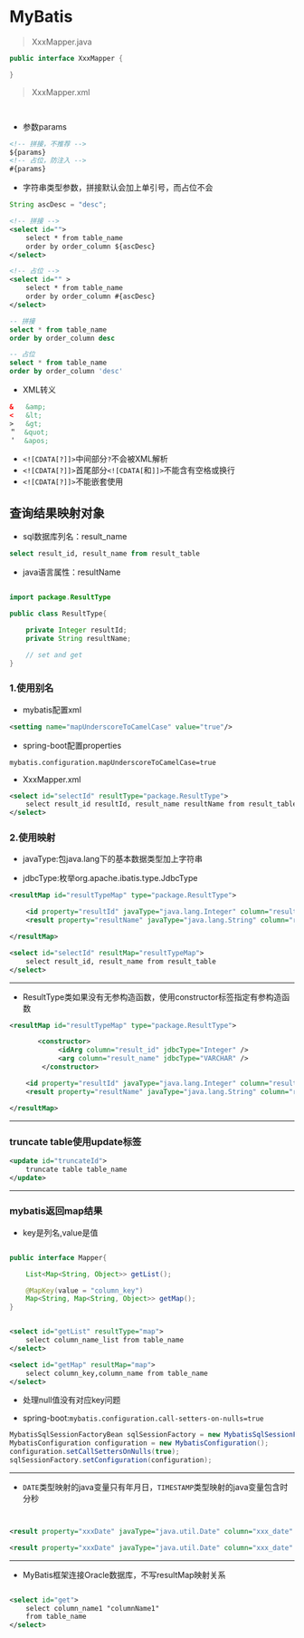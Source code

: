 # MyBatis


> XxxMapper.java

```java
public interface XxxMapper {

}


```
> XxxMapper.xml

```xml



```

- 参数params
```xml
<!-- 拼接，不推荐 -->
${params}
<!-- 占位，防注入 -->
#{params}
```
- 字符串类型参数，拼接默认会加上单引号，而占位不会
```java
String ascDesc = "desc";

```

```xml
<!-- 拼接 -->
<select id="">
    select * from table_name
    order by order_column ${ascDesc}
</select>

<!-- 占位 -->
<select id="" >
    select * from table_name
    order by order_column #{ascDesc}
</select>

```

```sql
-- 拼接
select * from table_name
order by order_column desc

-- 占位
select * from table_name
order by order_column 'desc'

```


- XML转义
```xml
&   &amp;
<   &lt;
>   &gt;
＂  &quot;
＇  &apos;
```

- `<![CDATA[?]]>`中间部分`?`不会被XML解析
- `<![CDATA[?]]>`首尾部分`<![CDATA[`和`]]>`不能含有空格或换行
- `<![CDATA[?]]>`不能嵌套使用






## 查询结果映射对象
- sql数据库列名：result_name
```sql
select result_id, result_name from result_table
```

- java语言属性：resultName
```java

import package.ResultType

public class ResultType{

    private Integer resultId;
    private String resultName;

    // set and get
}

```

### 1.使用别名
- mybatis配置xml
```xml
<setting name="mapUnderscoreToCamelCase" value="true"/>
```
- spring-boot配置properties
```properties
mybatis.configuration.mapUnderscoreToCamelCase=true
```

- XxxMapper.xml

```xml
<select id="selectId" resultType="package.ResultType">
    select result_id resultId, result_name resultName from result_table
</select>


```


### 2.使用映射

- javaType:包java.lang下的基本数据类型加上字符串

- jdbcType:枚举org.apache.ibatis.type.JdbcType

```xml
<resultMap id="resultTypeMap" type="package.ResultType">

    <id property="resultId" javaType="java.lang.Integer" column="result_id"  jdbcType="Integer" />
    <result property="resultName" javaType="java.lang.String" column="result_name" jdbcType="VARCHAR" />

</resultMap>

<select id="selectId" resultMap="resultTypeMap">
    select result_id, result_name from result_table
</select>

```

---
- ResultType类如果没有无参构造函数，使用constructor标签指定有参构造函数
```xml
<resultMap id="resultTypeMap" type="package.ResultType">

       <constructor>
            <idArg column="result_id" jdbcType="Integer" />
            <arg column="result_name" jdbcType="VARCHAR" />
        </constructor>

    <id property="resultId" javaType="java.lang.Integer" column="result_id"  jdbcType="Integer" />
    <result property="resultName" javaType="java.lang.String" column="result_name" jdbcType="VARCHAR" />

</resultMap>
```



---
### truncate table使用update标签

```xml
<update id="truncateId">
    truncate table table_name
</update>

```

---
### mybatis返回map结果

- key是列名,value是值

```java

public interface Mapper{

    List<Map<String, Object>> getList();

    @MapKey(value = "column_key")
    Map<String, Map<String, Object>> getMap();
}


```


```xml

<select id="getList" resultType="map">
    select column_name_list from table_name
</select>

<select id="getMap" resultMap="map">
    select column_key,column_name from table_name
</select>

```

- 处理null值没有对应key问题

- spring-boot:`mybatis.configuration.call-setters-on-nulls=true
`

```java
MybatisSqlSessionFactoryBean sqlSessionFactory = new MybatisSqlSessionFactoryBean();
MybatisConfiguration configuration = new MybatisConfiguration();
configuration.setCallSettersOnNulls(true);
sqlSessionFactory.setConfiguration(configuration);

```

---


- `DATE`类型映射的java变量只有年月日，`TIMESTAMP`类型映射的java变量包含时分秒
```xml


<result property="xxxDate" javaType="java.util.Date" column="xxx_date" jdbcType="DATE" />

<result property="xxxDate" javaType="java.util.Date" column="xxx_date" jdbcType="TIMESTAMP" />


```


---

- MyBatis框架连接Oracle数据库，不写resultMap映射关系

```xml

<select id="get">
    select column_name1 "columnName1"
    from table_name
</select>


```